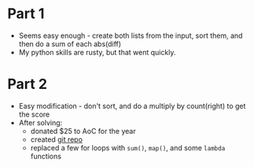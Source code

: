 # Part 1
* Seems easy enough - create both lists from the input, sort them, and then do a sum of each abs(diff)
* My python skills are rusty, but that went quickly.
# Part 2
* Easy modification - don't sort, and do a multiply by count(right) to get the score
* After solving:
    * donated $25 to AoC for the year
    * created [git repo]('https://github.com/messerman/AoC2024')
    * replaced a few for loops with `sum()`, `map()`, and some `lambda` functions